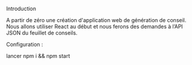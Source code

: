 Introduction

A partir de zéro une création d'application web de génération de conseil. Nous allons utiliser React au début et nous ferons des demandes à l’API JSON du feuillet de conseils.

Configuration :

lancer npm i && npm start
